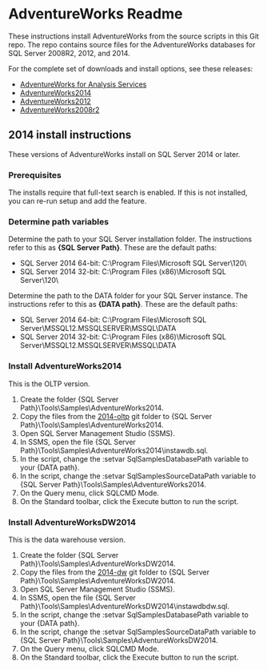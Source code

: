 # AdventureWorks Readme

These instructions install AdventureWorks from the source scripts in this Git repo. The repo contains source files for the AdventureWorks databases for SQL Server 2008R2, 2012, and 2014. 

For the complete set of downloads and install options, see these releases:

- [AdventureWorks for Analysis Services](https://github.com/Microsoft/sql-server-samples/releases/tag/adventureworks-analysis-services)
- [AdventureWorks2014](https://github.com/Microsoft/sql-server-samples/releases/tag/adventureworks2014)
- [AdventureWorks2012](https://github.com/Microsoft/sql-server-samples/releases/tag/adventureworks2012)
- [AdventureWorks2008r2](https://github.com/Microsoft/sql-server-samples/releases/tag/adventureworks2008r2)


## 2014 install instructions

These versions of AdventureWorks install on SQL Server 2014 or later.

### Prerequisites
The installs require that full-text search is enabled.  If this is not installed, you can re-run setup and add the feature.

### Determine path variables

Determine the path to your SQL Server installation folder. The instructions refer to this as **{SQL Server Path}**. These are the default paths:

- SQL Server 2014 64-bit: C:\Program Files\Microsoft SQL Server\120\
- SQL Server 2014 32-bit: C:\Program Files (x86)\Microsoft SQL Server\120\ 

Determine the path to the DATA folder for your SQL Server instance. The instructions refer to this as **{DATA path}**. These are the default paths:

- SQL Server 2014 64-bit: C:\Program Files\Microsoft SQL Server\MSSQL12.MSSQLSERVER\MSSQL\DATA
- SQL Server 2014 32-bit: C:\Program Files (x86)\Microsoft SQL Server\MSSQL12.MSSQLSERVER\MSSQL\DATA


### Install AdventureWorks2014

This is the OLTP version.

1. Create the folder {SQL Server Path}\Tools\Samples\AdventureWorks2014.
2. Copy the files from the [2014-oltp](https://github.com/Microsoft/sql-server-samples/tree/master/samples/databases/adventure-works/2014-oltp) git folder to {SQL Server Path}\Tools\Samples\AdventureWorks2014.	 
3. Open SQL Server Management Studio (SSMS).
4. In SSMS, open the file {SQL Server Path}\Tools\Samples\AdventureWorks2014\instawdb.sql. 
4. In the script, change the :setvar SqlSamplesDatabasePath variable to your {DATA path}.
5. In the script, change the :setvar SqlSamplesSourceDataPath variable to {SQL Server Path}\Tools\Samples\AdventureWorks2014. 
5. On the Query menu, click SQLCMD Mode. 
6. On the Standard toolbar, click the Execute button to run the script. 


### Install AdventureWorksDW2014

This is the data warehouse version.

1. Create the folder {SQL Server Path}\Tools\Samples\AdventureWorksDW2014.
2. Copy the files from the [2014-dw](https://github.com/Microsoft/sql-server-samples/tree/master/samples/databases/adventure-works/2014-dw) git folder to {SQL Server Path}\Tools\Samples\AdventureWorksDW2014.	 
3. Open SQL Server Management Studio (SSMS).
4. In SSMS, open the file {SQL Server Path}\Tools\Samples\AdventureWorksDW2014\instawdbdw.sql. 
4. In the script, change the :setvar SqlSamplesDatabasePath variable to your {DATA path}.
5. In the script, change the :setvar SqlSamplesSourceDataPath variable to {SQL Server Path}\Tools\Samples\AdventureWorksDW2014. 
5. On the Query menu, click SQLCMD Mode. 
6. On the Standard toolbar, click the Execute button to run the script. 


